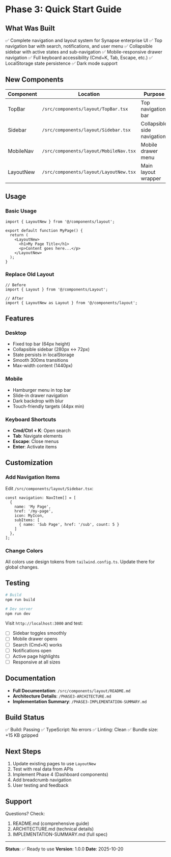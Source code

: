 # Phase 3: Quick Start Guide

## What Was Built

✅ Complete navigation and layout system for Synapse enterprise UI
✅ Top navigation bar with search, notifications, and user menu
✅ Collapsible sidebar with active states and sub-navigation
✅ Mobile-responsive drawer navigation
✅ Full keyboard accessibility (Cmd+K, Tab, Escape, etc.)
✅ LocalStorage state persistence
✅ Dark mode support

## New Components

| Component | Location | Purpose |
|-----------|----------|---------|
| TopBar | `/src/components/layout/TopBar.tsx` | Top navigation bar |
| Sidebar | `/src/components/layout/Sidebar.tsx` | Collapsible side navigation |
| MobileNav | `/src/components/layout/MobileNav.tsx` | Mobile drawer menu |
| LayoutNew | `/src/components/layout/LayoutNew.tsx` | Main layout wrapper |

## Usage

### Basic Usage

```tsx
import { LayoutNew } from '@/components/layout';

export default function MyPage() {
  return (
    <LayoutNew>
      <h1>My Page Title</h1>
      <p>Content goes here...</p>
    </LayoutNew>
  );
}
```

### Replace Old Layout

```tsx
// Before
import { Layout } from '@/components/Layout';

// After
import { LayoutNew as Layout } from '@/components/layout';
```

## Features

### Desktop
- Fixed top bar (64px height)
- Collapsible sidebar (280px ↔ 72px)
- State persists in localStorage
- Smooth 300ms transitions
- Max-width content (1440px)

### Mobile
- Hamburger menu in top bar
- Slide-in drawer navigation
- Dark backdrop with blur
- Touch-friendly targets (44px min)

### Keyboard Shortcuts
- **Cmd/Ctrl + K**: Open search
- **Tab**: Navigate elements
- **Escape**: Close menus
- **Enter**: Activate items

## Customization

### Add Navigation Items

Edit `/src/components/layout/Sidebar.tsx`:

```tsx
const navigation: NavItem[] = [
  {
    name: 'My Page',
    href: '/my-page',
    icon: MyIcon,
    subItems: [
      { name: 'Sub Page', href: '/sub', count: 5 }
    ]
  },
];
```

### Change Colors

All colors use design tokens from `tailwind.config.ts`. Update there for global changes.

## Testing

```bash
# Build
npm run build

# Dev server
npm run dev
```

Visit `http://localhost:3000` and test:
- [ ] Sidebar toggles smoothly
- [ ] Mobile drawer opens
- [ ] Search (Cmd+K) works
- [ ] Notifications open
- [ ] Active page highlights
- [ ] Responsive at all sizes

## Documentation

- **Full Documentation**: `/src/components/layout/README.md`
- **Architecture Details**: `/PHASE3-ARCHITECTURE.md`
- **Implementation Summary**: `/PHASE3-IMPLEMENTATION-SUMMARY.md`

## Build Status

✅ Build: Passing
✅ TypeScript: No errors
✅ Linting: Clean
✅ Bundle size: +15 KB gzipped

## Next Steps

1. Update existing pages to use `LayoutNew`
2. Test with real data from APIs
3. Implement Phase 4 (Dashboard components)
4. Add breadcrumb navigation
5. User testing and feedback

## Support

Questions? Check:
1. README.md (comprehensive guide)
2. ARCHITECTURE.md (technical details)
3. IMPLEMENTATION-SUMMARY.md (full spec)

---

**Status**: ✅ Ready to use
**Version**: 1.0.0
**Date**: 2025-10-20
